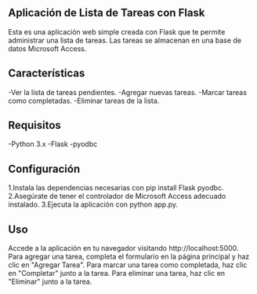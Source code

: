 ## Aplicación de Lista de Tareas con Flask
Esta es una aplicación web simple creada con Flask que te permite administrar una lista de tareas. Las tareas se almacenan en una base de datos Microsoft Access.

## Características
-Ver la lista de tareas pendientes.
-Agregar nuevas tareas.
-Marcar tareas como completadas.
-Eliminar tareas de la lista.

## Requisitos
-Python 3.x
-Flask
-pyodbc

## Configuración
1.Instala las dependencias necesarias con pip install Flask pyodbc.
2.Asegúrate de tener el controlador de Microsoft Access adecuado instalado.
3.Ejecuta la aplicación con python app.py.

## Uso
Accede a la aplicación en tu navegador visitando http://localhost:5000.
Para agregar una tarea, completa el formulario en la página principal y haz clic en "Agregar Tarea".
Para marcar una tarea como completada, haz clic en "Completar" junto a la tarea.
Para eliminar una tarea, haz clic en "Eliminar" junto a la tarea.